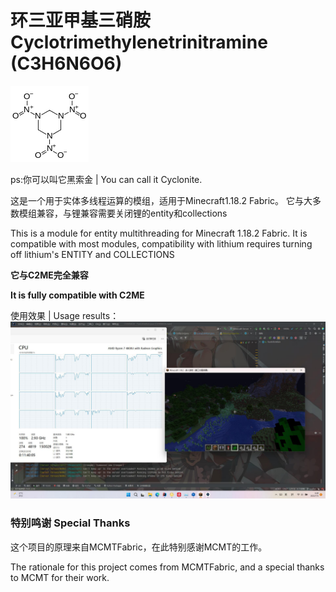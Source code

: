 # 环三亚甲基三硝胺 Cyclotrimethylenetrinitramine (C3H6N6O6)

![Logo](logo.png)

ps:你可以叫它黑索金 | You can call it Cyclonite.

这是一个用于实体多线程运算的模组，适用于Minecraft1.18.2 Fabric。
它与大多数模组兼容，与锂兼容需要关闭锂的entity和collections

This is a module for entity multithreading for Minecraft 1.18.2 Fabric.
It is compatible with most modules, compatibility with lithium requires turning off lithium's ENTITY and COLLECTIONS

**它与C2ME完全兼容**

**It is fully compatible with C2ME**

使用效果 | Usage results：
![img.png](img.png)

### 特别鸣谢 Special Thanks
这个项目的原理来自MCMTFabric，在此特别感谢MCMT的工作。

The rationale for this project comes from MCMTFabric, and a special thanks to MCMT for their work.